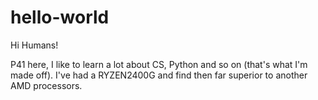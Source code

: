 # hello-world

Hi Humans!

P41 here, I like to learn a lot about CS, Python and so on (that's what I'm made off).
I've had a RYZEN2400G and find then far superior to another AMD processors.
